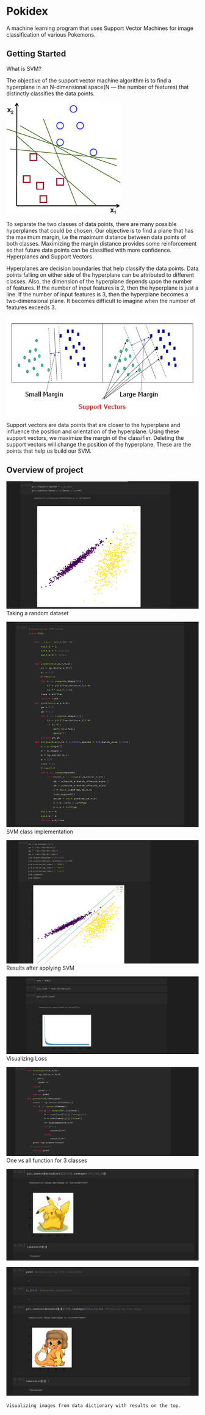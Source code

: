# Pokidex

A machine learning program that uses Support Vector Machines for image classification of various Pokemons.

## Getting Started

What is SVM?

The objective of the support vector machine algorithm is to find a hyperplane in an N-dimensional space(N — the number of features) that distinctly classifies the data points.


![Possible hyperplanes](/Pokidex-images/SVM-1.png)




To separate the two classes of data points, there are many possible hyperplanes that could be chosen. Our objective is to find a plane that has the maximum margin, i.e the maximum distance between data points of both classes. Maximizing the margin distance provides some reinforcement so that future data points can be classified with more confidence.
Hyperplanes and Support Vectors


Hyperplanes are decision boundaries that help classify the data points. Data points falling on either side of the hyperplane can be attributed to different classes. Also, the dimension of the hyperplane depends upon the number of features. If the number of input features is 2, then the hyperplane is just a line. If the number of input features is 3, then the hyperplane becomes a two-dimensional plane. It becomes difficult to imagine when the number of features exceeds 3.

![Support Vectors](/Pokidex-images/SVM2.jpg)


Support vectors are data points that are closer to the hyperplane and influence the position and orientation of the hyperplane. Using these support vectors, we maximize the margin of the classifier. Deleting the support vectors will change the position of the hyperplane. These are the points that help us build our SVM.

## Overview of project


![Taking a random dataset](/Pokidex-images/Example1.png)
	Taking a random dataset

![SVM class implementation](/Pokidex-images/SVMclass.png)
	SVM class implementation

![Results after applying SVM](/Pokidex-images/Example-1-SVM.png)
	Results after applying SVM

![Visualizing loss](/Pokidex-images/Loss.png)
	Visualizing Loss

![One vs all function for 3 classes](/Pokidex-images/OnevAll.png)
	One vs all function for 3 classes

![Visualizing Pikachu](/Pokidex-images/Pikachu.png)


![Visualizing Charmander](/Pokidex-images/Charmander.png)

	Visualizing images from data dictionary with results on the top.



